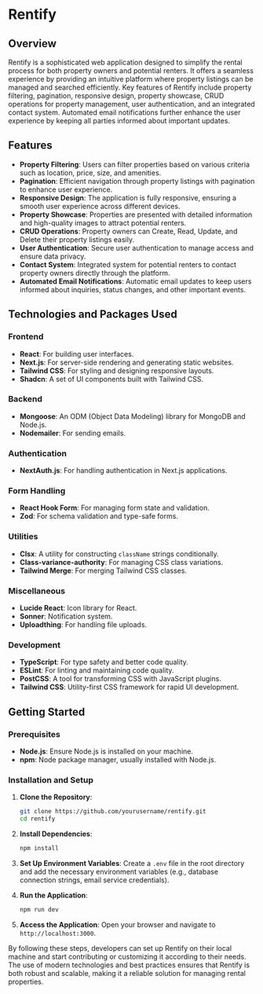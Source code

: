 # Rentify

## Overview
Rentify is a sophisticated web application designed to simplify the rental process for both property owners and potential renters. It offers a seamless experience by providing an intuitive platform where property listings can be managed and searched efficiently. Key features of Rentify include property filtering, pagination, responsive design, property showcase, CRUD operations for property management, user authentication, and an integrated contact system. Automated email notifications further enhance the user experience by keeping all parties informed about important updates.

## Features
- **Property Filtering**: Users can filter properties based on various criteria such as location, price, size, and amenities.
- **Pagination**: Efficient navigation through property listings with pagination to enhance user experience.
- **Responsive Design**: The application is fully responsive, ensuring a smooth user experience across different devices.
- **Property Showcase**: Properties are presented with detailed information and high-quality images to attract potential renters.
- **CRUD Operations**: Property owners can Create, Read, Update, and Delete their property listings easily.
- **User Authentication**: Secure user authentication to manage access and ensure data privacy.
- **Contact System**: Integrated system for potential renters to contact property owners directly through the platform.
- **Automated Email Notifications**: Automatic email updates to keep users informed about inquiries, status changes, and other important events.

## Technologies and Packages Used

### Frontend
- **React**: For building user interfaces.
- **Next.js**: For server-side rendering and generating static websites.
- **Tailwind CSS**: For styling and designing responsive layouts.
- **Shadcn**: A set of UI components built with Tailwind CSS.

### Backend
- **Mongoose**: An ODM (Object Data Modeling) library for MongoDB and Node.js.
- **Nodemailer**: For sending emails.

### Authentication
- **NextAuth.js**: For handling authentication in Next.js applications.

### Form Handling
- **React Hook Form**: For managing form state and validation.
- **Zod**: For schema validation and type-safe forms.

### Utilities
- **Clsx**: A utility for constructing `className` strings conditionally.
- **Class-variance-authority**: For managing CSS class variations.
- **Tailwind Merge**: For merging Tailwind CSS classes.

### Miscellaneous
- **Lucide React**: Icon library for React.
- **Sonner**: Notification system.
- **Uploadthing**: For handling file uploads.

### Development
- **TypeScript**: For type safety and better code quality.
- **ESLint**: For linting and maintaining code quality.
- **PostCSS**: A tool for transforming CSS with JavaScript plugins.
- **Tailwind CSS**: Utility-first CSS framework for rapid UI development.

## Getting Started

### Prerequisites
- **Node.js**: Ensure Node.js is installed on your machine.
- **npm**: Node package manager, usually installed with Node.js.

### Installation and Setup

1. **Clone the Repository**:
   ```bash
   git clone https://github.com/yourusername/rentify.git
   cd rentify
   ```

2. **Install Dependencies**:
   ```bash
   npm install
   ```

3. **Set Up Environment Variables**:
   Create a `.env` file in the root directory and add the necessary environment variables (e.g., database connection strings, email service credentials).

4. **Run the Application**:
   ```bash
   npm run dev
   ```

5. **Access the Application**:
   Open your browser and navigate to `http://localhost:3000`.

By following these steps, developers can set up Rentify on their local machine and start contributing or customizing it according to their needs. The use of modern technologies and best practices ensures that Rentify is both robust and scalable, making it a reliable solution for managing rental properties.

